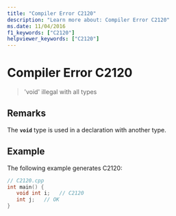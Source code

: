 ```yaml
---
title: "Compiler Error C2120"
description: "Learn more about: Compiler Error C2120"
ms.date: 11/04/2016
f1_keywords: ["C2120"]
helpviewer_keywords: ["C2120"]
---
```

# Compiler Error C2120

> 'void' illegal with all types

## Remarks

The **`void`** type is used in a declaration with another type.

## Example

The following example generates C2120:

```cpp
// C2120.cpp
int main() {
   void int i;   // C2120
   int j;   // OK
}
```
